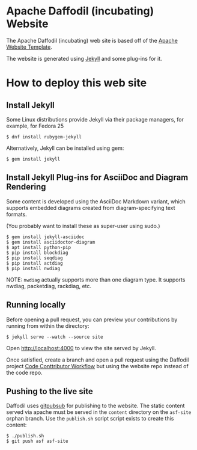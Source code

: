 <!--
{% comment %}
Licensed to the Apache Software Foundation (ASF) under one or more
contributor license agreements.  See the NOTICE file distributed with
this work for additional information regarding copyright ownership.
The ASF licenses this file to you under the Apache License, Version 2.0
(the "License"); you may not use this file except in compliance with
the License.  You may obtain a copy of the License at

http://www.apache.org/licenses/LICENSE-2.0

Unless required by applicable law or agreed to in writing, software
distributed under the License is distributed on an "AS IS" BASIS,
WITHOUT WARRANTIES OR CONDITIONS OF ANY KIND, either express or implied.
See the License for the specific language governing permissions and
limitations under the License.
{% endcomment %}
-->

# Apache Daffodil (incubating) Website

The Apache Daffodil (incubating) web site is based off of the [Apache Website Template](https://github.com/apache/apache-website-template).

The website is generated using [Jekyll](https://jekyllrb.com/) and some plug-ins for it.

# How to deploy this web site

## Install Jekyll

Some Linux distributions provide Jekyll via their package managers, for example, for Fedora 25

    $ dnf install rubygem-jekyll

Alternatively, Jekyll can be installed using gem:

    $ gem install jekyll

## Install Jekyll Plug-ins for AsciiDoc and Diagram Rendering

Some content is developed using the AsciiDoc Markdown variant, which supports
embedded diagrams created from diagram-specifying text formats. 

(You probably want to install these as super-user using sudo.)

    $ gem install jekyll-asciidoc
    $ gem install asciidoctor-diagram
    $ apt install python-pip
    $ pip install blockdiag
    $ pip install seqdiag
    $ pip install actdiag
    $ pip install nwdiag

NOTE: `nwdiag` actually supports more than one diagram type. It supports nwdiag, packetdiag, rackdiag, etc.

## Running locally

Before opening a pull request, you can preview your contributions by
running from within the directory:

    $ jekyll serve --watch --source site

Open [http://localhost:4000](http://localhost:4000) to view the site served by Jekyll.

Once satisfied, create a branch and open a pull request using the Daffodil
project [Code Conttributor Workflow](https://cwiki.apache.org/confluence/display/DAFFODIL/Code+Contributor+Workflow)
but using the website repo instead of the code repo.

## Pushing to the live site

Daffodil uses [gitpubsub](https://www.apache.org/dev/gitpubsub.html) for
publishing to the website. The static content served via apache must be served
in the ``content`` directory on the ``asf-site`` orphan branch. Use the
``publish.sh`` script script exists to create this content:

    $ ./publish.sh
    $ git push asf asf-site
